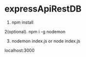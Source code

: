 # expressApiRestDB

1. npm install

2(optional). npm i -g nodemon

3. nodemon index.js or node index.js

localhost:3000
